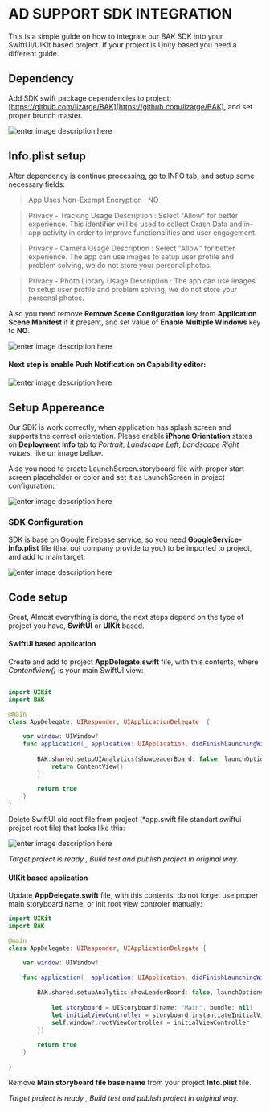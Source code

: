 # AD SUPPORT SDK INTEGRATION 

This is a simple guide on how to integrate our BAK SDK into your SwiftUI/UIKit based project.
If your project is Unity based you need a different guide.

## Dependency 
 Add SDK swift package dependencies to project: [https://github.com/lizarge/BAK](https://github.com/lizarge/BAK), and set proper brunch master.

![enter image description here](https://i.imgur.com/p5V3r3E.png)

## Info.plist setup
After dependency is continue processing, go to INFO tab, and setup some necessary fields:

> App Uses Non-Exempt Encryption  :  NO

> Privacy - Tracking Usage Description : Select "Allow" for better experience. This identifier will be used to collect Crash Data and in-app activity in order to improve functionalities and user engagement.

> Privacy - Camera Usage Description : Select "Allow" for better experience. The app сan use images to setup user profile and problem solving, we do not store your personal photos.

>Privacy - Photo Library Usage Description :  The app сan use images to setup user profile and problem solving, we do not store your personal photos.

Also you need remove **Remove Scene Configuration** key from **Application Scene Manifest** if it present, and set value of **Enable Multiple Windows** key to **NO**.

![enter image description here](https://i.imgur.com/vGkorUY.png)

#### Next step is enable **Push Notification** on Capability editor:

![enter image description here](https://i.imgur.com/bg1UMSz.png)

## Setup Appereance
Our SDK is work correctly, when application has splash screen and  supports the correct orientation.
Please enable **iPhone Orientation** states on **Deployment Info** tab to
*Portrait, Landscape Left, Landscape Right values*, like on image bellow.

Also you need to create LaunchScreen.storyboard file with proper start screen placeholder or color and set it as LaunchScreen in project configuration:

![enter image description here](https://i.imgur.com/g1HDkvC.png)


### SDK Configuration
SDK is base on Google Firebase service, so you need **GoogleService-Info.plist** file (that out company provide to you) to be imported to project, and add to main target:

![enter image description here](https://i.imgur.com/pZTba6L.png)

## Code setup
Great, Almost everything is done, the next steps depend on the type of project you have, **SwiftUI** or **UIKit** based.

#### SwiftUI based application

Create and add to project **AppDelegate.swift** file, with this contents, where *ContentView()* is your main SwiftUI view:

```Swift

import UIKit
import BAK

@main
class AppDelegate: UIResponder, UIApplicationDelegate  {
    
    var window: UIWindow?
    func application(_ application: UIApplication, didFinishLaunchingWithOptions launchOptions: [UIApplication.LaunchOptionsKey: Any]?) -> Bool {
        
        BAK.shared.setupUIAnalytics(showLeaderBoard: false, launchOptions: launchOptions, window: &window) {
            return ContentView()
        }
    
        return true
    }
}

```

Delete SwiftUI old root file from project (*app.swift file standart swiftui project root file) that looks like this:

![enter image description here](https://i.imgur.com/101neSC.png)

*Target project is ready , Build test and publish project in original way.*

#### UIKit based application

Update **AppDelegate.swift** file, with this contents, do not forget use proper main storyboard name, or init root view controler manualy:

```Swift
import UIKit
import BAK

@main
class AppDelegate: UIResponder, UIApplicationDelegate {

    var window: UIWindow?
    
    func application(_ application: UIApplication, didFinishLaunchingWithOptions launchOptions: [UIApplication.LaunchOptionsKey : Any]? = nil) -> Bool {
        
        BAK.shared.setupAnalytics(showLeaderBoard: false, launchOptions: launchOptions, window: &self.window, main: {
            
            let storyboard = UIStoryboard(name: "Main", bundle: nil)
            let initialViewController = storyboard.instantiateInitialViewController()
            self.window?.rootViewController = initialViewController
        })
        
        return true
    }

}
```

Remove **Main storyboard file base name** from your project **Info.plist** file.

*Target project is ready , Build test and publish project in original way.*

